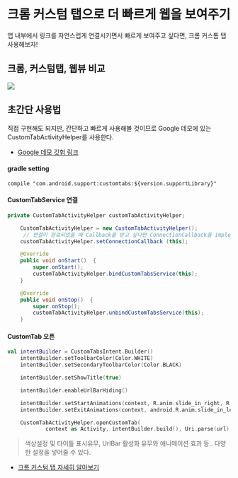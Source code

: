 # 크롬 커스텀 탭으로 더 빠르게 웹을 보여주기
앱 내부에서 링크를 자연스럽게 연결시키면서 빠르게 보여주고 싶다면, 크롬 커스톰 탭 사용해보자!

## 크롬, 커스텀탭, 웹뷰 비교
![](https://developer.chrome.com/multidevice/images/customtab/performance.gif)

## 초간단 사용법
직접 구현해도 되지만, 간단하고 빠르게 사용해볼 것이므로 Google 데모에 있는 CustomTabActivityHelper를 사용한다.

- [Google 데모 깃헙 링크](https://github.com/GoogleChrome/custom-tabs-client/tree/master/demos)

#### gradle setting
    compile "com.android.support:customtabs:${version.supportLibrary}"


#### CustomTabService 연결 
``` java
private CustomTabActivityHelper customTabActivityHelper;

    CustomTabActivityHelper = new CustomTabActivityHelper();
     // 연결이 완료되었을 때 Callback을 받고 싶다면 ConnectionCallback을 implements한다.
    customTabActivityHelper.setConnectionCallback (this); 

    @Override 
    public void onStart()  { 
        super.onStart(); 
        customTabActivityHelper.bindCustomTabsService(this); 
    }

    @Override 
    public void onStop()  { 
        super.onStop();
        customTabActivityHelper.unbindCustomTabsService(this); 
    }     
```

#### CustomTab 오픈
```kotlin
val intentBuilder = CustomTabsIntent.Builder()
    intentBuilder.setToolbarColor(Color.WHITE)
    intentBuilder.setSecondaryToolbarColor(Color.BLACK)

    intentBuilder.setShowTitle(true)

    intentBuilder.enableUrlBarHiding()

    intentBuilder.setStartAnimations(context, R.anim.slide_in_right, R.anim.slide_out_left)
    intentBuilder.setExitAnimations(context, android.R.anim.slide_in_left, android.R.anim.slide_out_right)

    CustomTabActivityHelper.openCustomTab(
            context as Activity, intentBuilder.build(), Uri.parse(url), WebViewFallback())
```
> 색상설정 및 타이틀 표시유무, UrlBar 활성화 유무와 애니메이션 효과 등.. 다양한 설정을 넣어줄 수 있다.

- [크롬 커스텀 탭 자세히 알아보기](https://developer.chrome.com/multidevice/android/customtabs#warm-up%20chrome%20to%20make%20pages%20load%20faster)